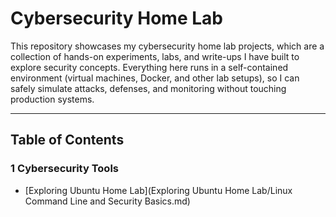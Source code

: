 # Cybersecurity Home Lab

This repository showcases my cybersecurity home lab projects, which are a collection of hands-on experiments, labs, and write-ups I have built to explore security concepts. Everything here runs in a self-contained environment (virtual machines, Docker, and other lab setups), so I can safely simulate attacks, defenses, and monitoring without touching production systems.

---

## Table of Contents

### 1 Cybersecurity Tools
- [Exploring Ubuntu Home Lab](Exploring Ubuntu Home Lab/Linux Command Line and Security Basics.md)

